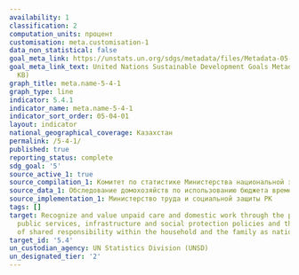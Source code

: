 ```yaml
---
availability: 1
classification: 2
computation_units: процент
customisation: meta.customisation-1
data_non_statistical: false
goal_meta_link: https://unstats.un.org/sdgs/metadata/files/Metadata-05-04-01.pdf
goal_meta_link_text: United Nations Sustainable Development Goals Metadata (PDF 337
  KB)
graph_title: meta.name-5-4-1
graph_type: line
indicator: 5.4.1
indicator_name: meta.name-5-4-1
indicator_sort_order: 05-04-01
layout: indicator
national_geographical_coverage: Казахстан
permalink: /5-4-1/
published: true
reporting_status: complete
sdg_goal: '5'
source_active_1: true
source_compilation_1: Комитет по статистике Министерства национальной экономики РК
source_data_1: Обследование домохозяйств по использованию бюджета времени
source_implementation_1: Министерство труда и социальной защиты РК
tags: []
target: Recognize and value unpaid care and domestic work through the provision of
  public services, infrastructure and social protection policies and the promotion
  of shared responsibility within the household and the family as nationally appropriate
target_id: '5.4'
un_custodian_agency: UN Statistics Division (UNSD)
un_designated_tier: '2'
---
```

